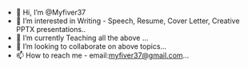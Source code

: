 - 👋 Hi, I’m @Myfiver37
- 👀 I’m interested in Writing - Speech, Resume, Cover Letter, Creative PPTX presentations..
- 🌱 I’m currently Teaching all the above ...
- 💞️ I’m looking to collaborate on above topics...
- 📫 How to reach me - email:myfiver37@gmail.com...

<!---
Myfiver37/Myfiver37 is a ✨ special ✨ repository because its `README.md` (this file) appears on your GitHub profile.
You can click the Preview link to take a look at your changes.
--->
